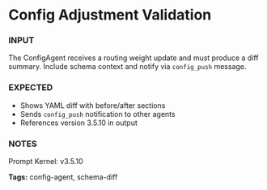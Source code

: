 # Config Adjustment Validation
<!-- markdownlint-disable MD001 -->

### INPUT
The ConfigAgent receives a routing weight update and must produce a diff summary. Include schema context and notify via `config_push` message.

### EXPECTED
- Shows YAML diff with before/after sections
- Sends `config_push` notification to other agents
- References version 3.5.10 in output

### NOTES
Prompt Kernel: v3.5.10

**Tags:** config-agent, schema-diff
